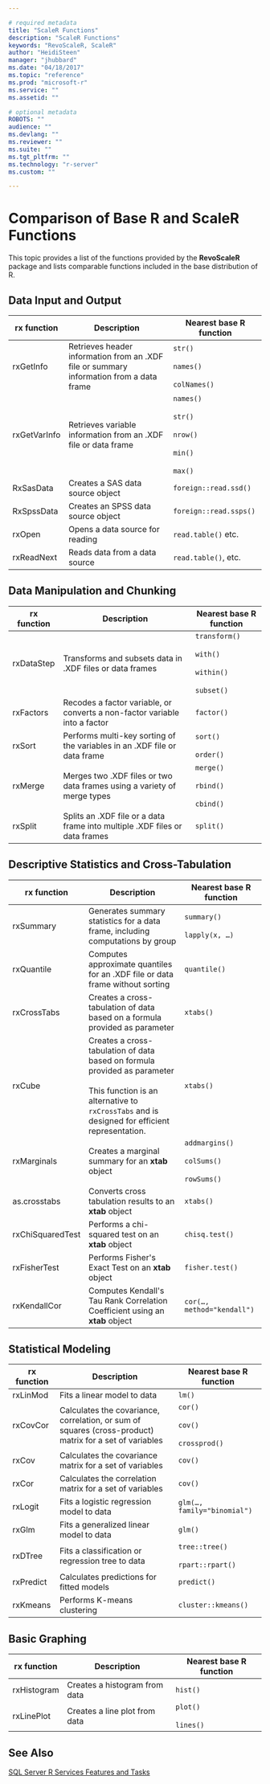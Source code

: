 ```yaml
---

# required metadata
title: "ScaleR Functions"
description: "ScaleR Functions"
keywords: "RevoScaleR, ScaleR"
author: "HeidiSteen"
manager: "jhubbard"
ms.date: "04/18/2017"
ms.topic: "reference"
ms.prod: "microsoft-r"
ms.service: ""
ms.assetid: ""

# optional metadata
ROBOTS: ""
audience: ""
ms.devlang: ""
ms.reviewer: ""
ms.suite: ""
ms.tgt_pltfrm: ""
ms.technology: "r-server"
ms.custom: ""

---
```


# Comparison of Base R and ScaleR Functions

This topic provides a list of the functions provided by the **RevoScaleR** package and lists comparable functions included in the base distribution of R.  

##  <a name="bkmk_DataInputAndOutput"></a> Data Input and Output  

|**rx function**|**Description**|**Nearest base R function**|  
|-|-|-|  
|rxGetInfo|Retrieves header information from an .XDF file or summary information from a data frame|`str()`<br /><br /> `names()`<br /><br /> `colNames()`|  
|rxGetVarInfo|Retrieves variable information from an .XDF file or data frame|`names()`<br /><br /> `str()`<br /><br /> `nrow()`<br /><br /> `min()`<br /><br /> `max()`|  
|RxSasData|Creates a SAS data source object|`foreign::read.ssd()`|  
|RxSpssData|Creates an SPSS data source object|`foreign::read.ssps()`|    
|rxOpen|Opens a data source for reading|`read.table()` etc.|  
|rxReadNext|Reads data from a data source|`read.table()`, etc.|  

##  <a name="bkmk_DataManipulation"></a> Data Manipulation  and Chunking  

|**rx function**|**Description**|**Nearest base R function**|  
|-|-|-|  
|rxDataStep|Transforms and subsets data in .XDF files or data frames|`transform()`<br /><br /> `with()`<br /><br /> `within()`<br /><br /> `subset()`|  
|rxFactors|Recodes a factor variable, or converts a non\-factor variable into a factor|`factor()`|  
|rxSort|Performs multi\-key sorting of the variables in an .XDF file or data frame|`sort()`<br /><br /> `order()`|  
|rxMerge|Merges two .XDF files or two data frames using a variety of merge types|`merge()`<br /><br /> `rbind()`<br /><br /> `cbind()`|  
|rxSplit|Splits an .XDF file or a data frame into multiple .XDF files or data frames|`split()`|  

##  <a name="bkmk_DescriptiveStatistics"></a> Descriptive Statistics and Cross\-Tabulation  

|**rx function**|**Description**|**Nearest base R function**|  
|-|-|-|  
|rxSummary|Generates summary statistics for a data frame, including computations by group|`summary()`<br /><br /> `lapply(x, …)`|  
|rxQuantile|Computes approximate quantiles for an .XDF file or data frame without sorting|`quantile()`|  
|rxCrossTabs|Creates a cross\-tabulation  of data based on a formula provided as parameter|`xtabs()`|  
|rxCube|Creates a cross\-tabulation of data based on formula provided as parameter<br /><br /> This function is an alternative to `rxCrossTabs` and is designed for efficient representation.|`xtabs()`|  
|rxMarginals|Creates a marginal summary for an **xtab** object|`addmargins()`<br /><br /> `colSums()`<br /><br /> `rowSums()`|
|as.crosstabs|Converts cross tabulation results to an **xtab** object|`xtabs()`|  
|rxChiSquaredTest|Performs a chi\-squared test on an **xtab** object|`chisq.test()`|  
|rxFisherTest|Performs Fisher's Exact Test on an **xtab** object|`fisher.test()`|  
|rxKendallCor|Computes Kendall's Tau Rank Correlation Coefficient using an **xtab** object|`cor(…, method="kendall")`|  

##  <a name="bkmk_StatisticalModeling"></a> Statistical Modeling  

|**rx function**|**Description**|**Nearest base R function**|  
|-|-|-|  
|rxLinMod|Fits a linear model to data|`lm()`|  
|rxCovCor|Calculates the covariance, correlation, or sum of squares \(cross\-product\) matrix for a set of variables|`cor()`<br /><br /> `cov()`<br /><br /> `crossprod()`|  
|rxCov|Calculates the covariance matrix for a set of variables|`cov()`|  
|rxCor|Calculates the correlation matrix for a set of variables|`cov()`|  
|rxLogit|Fits a logistic regression model to data|`glm(…, family="binomial")`|   
|rxGlm|Fits a generalized linear model to data|`glm()`|  
|rxDTree|Fits a classification or regression tree to data|`tree::tree()`<br /><br /> `rpart::rpart()`|  
|rxPredict|Calculates predictions for fitted models|`predict()`|  
|rxKmeans|Performs K\-means clustering|`cluster::kmeans()`|  



##  <a name="bkmk_BasicGraphing"></a> Basic Graphing  


|**rx function**|**Description**|**Nearest base R function**|  
|-|-|-|  
|rxHistogram|Creates a histogram from data|`hist()`|  
|rxLinePlot|Creates a line plot from data|`plot()`<br /><br /> `lines()`|  


## See Also  
 [SQL Server R Services Features and Tasks](https://msdn.microsoft.com/en-us/library/mt590811.aspx)  
